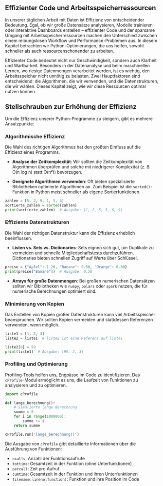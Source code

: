 ## Effizienter Code und Arbeitsspeicherressourcen

In unserer täglichen Arbeit mit Daten ist Effizienz von entscheidender Bedeutung. Egal, ob wir große Datensätze analysieren, Modelle trainieren oder interaktive Dashboards erstellen – effizienter Code und der sparsame Umgang mit Arbeitsspeicherressourcen machen den Unterschied zwischen einem reibungslosen Workflow und Performance-Problemen aus. In diesem Kapitel betrachten wir Python-Optimierungen, die uns helfen, sowohl schneller als auch ressourcenschonender zu arbeiten.

Effizienter Code bedeutet nicht nur Geschwindigkeit, sondern auch Klarheit und Wartbarkeit. Besonders in der Datenanalyse und beim maschinellen Lernen, wo riesige Datenmengen verarbeitet werden, ist es wichtig, den Arbeitsspeicher nicht unnötig zu belasten. Zwei Hauptfaktoren sind entscheidend: die Algorithmen, die wir verwenden, und die Datenstrukturen, die wir wählen. Dieses Kapitel zeigt, wie wir diese Ressourcen optimal nutzen können.

## Stellschrauben zur Erhöhung der Effizienz

Um die Effizienz unserer Python-Programme zu steigern, gibt es mehrere Ansatzpunkte:

### Algorithmische Effizienz

Die Wahl des richtigen Algorithmus hat den größten Einfluss auf die Effizienz eines Programms.

- **Analyse der Zeitkomplexität**: Wir sollten die Zeitkomplexität von Algorithmen überprüfen und solche mit niedrigerer Komplexität (z. B. O(n log n) statt O(n²)) bevorzugen.

- **Geeignete Algorithmen verwenden**: Oft bieten spezialisierte Bibliotheken optimierte Algorithmen an. Zum Beispiel ist die `sorted()`-Funktion in Python meist schneller als eigene Sortierfunktionen.

```python
zahlen = [5, 2, 9, 1, 5, 6]
sortierte_zahlen = sorted(zahlen)
print(sortierte_zahlen)  # Ausgabe: [1, 2, 5, 5, 6, 9]
```

### Effiziente Datenstrukturen

Die Wahl der richtigen Datenstruktur kann die Effizienz erheblich beeinflussen.

- **Listen vs. Sets vs. Dictionaries**: Sets eignen sich gut, um Duplikate zu vermeiden und schnelle Mitgliedschaftstests durchzuführen. Dictionaries bieten schnellen Zugriff auf Werte über Schlüssel.

```python
preise = {"Apfel": 1.20, "Banane": 0.50, "Orange": 0.80}
print(preise["Banane"])  # Ausgabe: 0.50
```

- **Arrays für große Datenmengen**: Bei großen numerischen Datensätzen sollten wir Bibliotheken wie `numpy`, `polars` oder `spark` nutzen, die für numerische Berechnungen optimiert sind.

### Minimierung von Kopien

Das Erstellen von Kopien großer Datenstrukturen kann viel Arbeitsspeicher beanspruchen. Wir sollten Kopien vermeiden und stattdessen Referenzen verwenden, wenn möglich.

```python
liste1 = [1, 2, 3]
liste2 = liste1  # liste2 ist eine Referenz auf liste1

liste2[0] = 99
print(liste1)  # Ausgabe: [99, 2, 3]
```

### Profiling und Optimierung

Profiling-Tools helfen uns, Engpässe im Code zu identifizieren. Das `cProfile`-Modul ermöglicht es uns, die Laufzeit von Funktionen zu analysieren und zu optimieren.

```python
import cProfile

def lange_berechnung():
    # Simulierte lange Berechnung
    summe = 0
    for i in range(1000000):
        summe += i
    return summe

cProfile.run('lange_berechnung()')
```

Die Ausgabe von `cProfile` gibt detaillierte Informationen über die Ausführung von Funktionen:

- `ncalls`: Anzahl der Funktionsaufrufe
- `tottime`: Gesamtzeit in der Funktion (ohne Unterfunktionen)
- `percall`: Zeit pro Aufruf
- `cumtime`: Gesamtzeit in der Funktion und ihren Unterfunktionen
- `filename:lineno(function)`: Funktion und ihre Position im Code
